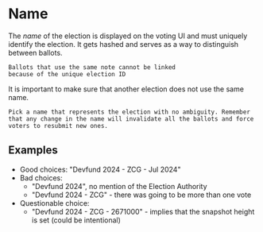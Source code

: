 # Name
The *name* of the election is displayed on the voting UI and must uniquely
identify the election. It gets hashed and serves as a way to distinguish between
ballots.

```admonish info
Ballots that use the same note cannot be linked
because of the unique election ID
```

It is important to make sure that another election does not use
the same name.

```admonish tip
Pick a name that represents the election with no ambiguity. Remember that any change in the name will invalidate all the ballots and force voters to resubmit new ones.
```

## Examples

- Good choices: "Devfund 2024 - ZCG - Jul 2024"
- Bad choices: 
    - "Devfund 2024", no mention of the Election Authority
    - "Devfund 2024 - ZCG" - there was going to be more than one vote
- Questionable choice: 
    - "Devfund 2024 - ZCG - 2671000" - implies that the snapshot height is set (could be intentional)

